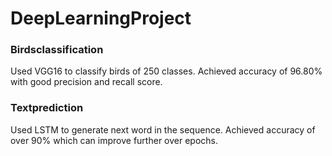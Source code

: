 # DeepLearningProject

### Birdsclassification

Used VGG16 to classify birds of 250 classes. Achieved accuracy of 96.80% with good precision and recall score. 

### Textprediction

Used LSTM to generate next word in the sequence. Achieved accuracy of over 90% which can improve further over epochs.
